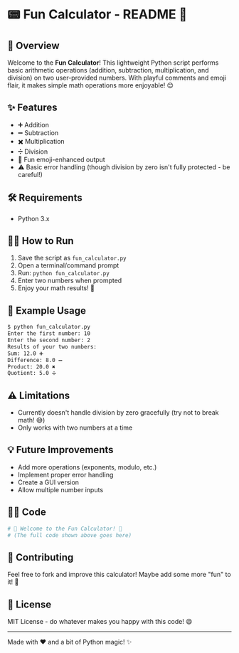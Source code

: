 # 📟 Fun Calculator - README 🎉

## 🚀 Overview
Welcome to the **Fun Calculator**! This lightweight Python script performs basic arithmetic operations (addition, subtraction, multiplication, and division) on two user-provided numbers. With playful comments and emoji flair, it makes simple math operations more enjoyable! 😊

## ✨ Features
- ➕ Addition
- ➖ Subtraction
- ✖️ Multiplication
- ➗ Division
- 🎨 Fun emoji-enhanced output
- ⚠️ Basic error handling (though division by zero isn't fully protected - be careful!)

## 🛠️ Requirements
- Python 3.x

## 🏃‍♂️ How to Run
1. Save the script as `fun_calculator.py`
2. Open a terminal/command prompt
3. Run: `python fun_calculator.py`
4. Enter two numbers when prompted
5. Enjoy your math results! 🎉

## 📝 Example Usage
```bash
$ python fun_calculator.py
Enter the first number: 10
Enter the second number: 2
Results of your two numbers:
Sum: 12.0 ➕
Difference: 8.0 ➖
Product: 20.0 ✖️
Quotient: 5.0 ➗
```

## ⚠️ Limitations
- Currently doesn't handle division by zero gracefully (try not to break math! 😅)
- Only works with two numbers at a time

## 💡 Future Improvements
- Add more operations (exponents, modulo, etc.)
- Implement proper error handling
- Create a GUI version
- Allow multiple number inputs

## 👨‍💻 Code
```python
# 🎉 Welcome to the Fun Calculator! 🎉
# (The full code shown above goes here)
```

## 🤝 Contributing
Feel free to fork and improve this calculator! Maybe add some more "fun" to it! 🎢

## 📜 License
MIT License - do whatever makes you happy with this code! 😄

---

Made with ❤️ and a bit of Python magic! ✨
